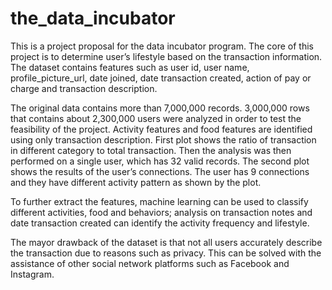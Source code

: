 # the_data_incubator
This is a project proposal for the data incubator program. The core of this project is to determine user’s lifestyle based on the transaction information. The dataset contains features such as user id, user name, profile_picture_url, date joined, date transaction created, action of pay or charge and transaction description. 

The original data contains more than 7,000,000 records. 3,000,000 rows that contains about 2,300,000 users were analyzed in order to test the feasibility of the project. Activity features and food features are identified using only transaction description. First plot shows the ratio of transaction in different category to total transaction. Then the analysis was then performed on a single user, which has 32 valid records. The second plot shows the results of the user’s connections. The user has 9 connections and they have different activity pattern as shown by the plot.


To further extract the features, machine learning can be used to classify different activities, food and behaviors; analysis on transaction notes and date transaction created can identify the activity frequency and lifestyle.

The mayor drawback of the dataset is that not all users accurately describe the transaction due to reasons such as privacy. This can be solved with the assistance of other social network platforms such as Facebook and Instagram.
